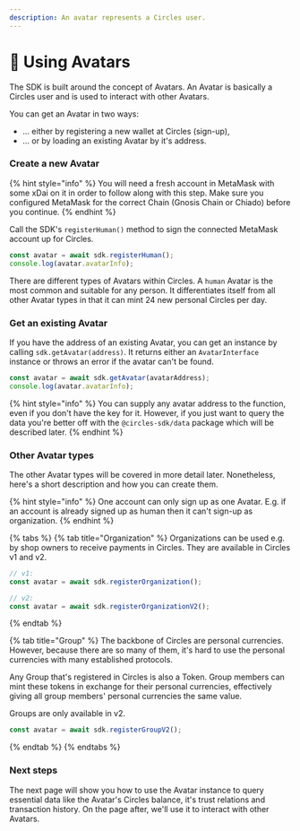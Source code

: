 ```yaml
---
description: An avatar represents a Circles user.
---
```


# 👾 Using Avatars

The SDK is built around the concept of Avatars. An Avatar is basically a Circles user and is used to interact with other Avatars.&#x20;

You can get an Avatar in two ways:

* ... either by registering a new wallet at Circles (sign-up),&#x20;
* ... or by loading an existing Avatar by it's address.

### Create a new Avatar

{% hint style="info" %}
You will need a fresh account in MetaMask with some xDai on it in order to follow along with this step. Make sure you configured MetaMask for the correct Chain (Gnosis Chain or Chiado) before you continue.
{% endhint %}

Call the SDK's `registerHuman()` method to sign the connected MetaMask account up for Circles.

```javascript
const avatar = await sdk.registerHuman();
console.log(avatar.avatarInfo);
```

There are different types of Avatars within Circles. A `human` Avatar is the most common and suitable for any person. It differentiates itself from all other Avatar types in that it can mint 24 new personal Circles per day.

### Get an existing Avatar

If you have the address of an existing Avatar, you can get an instance by calling `sdk.getAvatar(address)`. It returns either an `AvatarInterface` instance or throws an error if the avatar can't be found.

```typescript
const avatar = await sdk.getAvatar(avatarAddress);
console.log(avatar.avatarInfo);
```

{% hint style="info" %}
You can supply any avatar address to the function, even if you don't have the key for it. However, if you just want to query the data you're better off with the `@circles-sdk/data` package which will be described later.
{% endhint %}

### Other Avatar types

The other Avatar types will be covered in more detail later. Nonetheless, here's a short description and how you can create them.&#x20;

{% hint style="info" %}
One account can only sign up as one Avatar. E.g. if an account is already signed up as human then it can't sign-up as organization.
{% endhint %}

{% tabs %}
{% tab title="Organization" %}
Organizations can be used e.g. by shop owners to receive payments in Circles. They are available in Circles v1 and v2.

```typescript
// v1:
const avatar = await sdk.registerOrganization();
```

```typescript
// v2:
const avatar = await sdk.registerOrganizationV2();
```
{% endtab %}

{% tab title="Group" %}
The backbone of Circles are personal currencies. However, because there are so many of them, it's hard to use the personal currencies with many established protocols.

Any Group that's registered in Circles is also a Token. Group members can mint these tokens in exchange for their personal currencies, effectively giving all group members' personal currencies the same value.

Groups are only available in v2.

```typescript
const avatar = await sdk.registerGroupV2();
```
{% endtab %}
{% endtabs %}

### Next steps

The next page will show you how to use the Avatar instance to query essential data like the Avatar's Circles balance, it's trust relations and transaction history. On the page after, we'll use it to interact with other Avatars.
